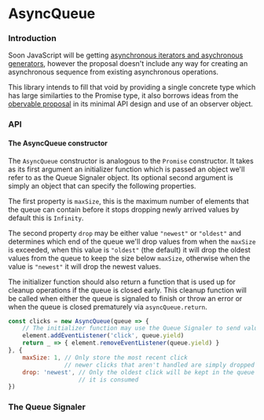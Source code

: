 
# AsyncQueue

### Introduction

Soon JavaScript will be getting [asynchronous iterators and asychronous generators](https://github.com/tc39/proposal-async-iteration), however the proposal doesn't include any way for creating an asynchronous sequence from existing asynchronous operations.

This library intends to fill that void by providing a single concrete type which has large similarties to the Promise type, it also borrows ideas from the [obervable proposal](https://github.com/tc39/proposal-observable) in its minimal API design and use of an observer object.

### API

#### The AsyncQueue constructor

The `AsyncQueue` constructor is analogous to the `Promise` constructor. It takes as its first argument an initializer function which is passed an object we'll refer to as the Queue Signaler object. Its optional second argument is simply an object that can specify the following properties.

The first property is `maxSize`, this is the maximum number of elements that the queue can contain before it stops dropping newly arrived values by default this is `Infinity`.

The second property `drop` may be either value `"newest"` or `"oldest"` and determines which end of the queue we'll drop values from when the `maxSize` is exceeded, when this value is `"oldest"` (the default) it will drop the oldest values from the queue to keep the size below `maxSize`, otherwise when the value is `"newest"` it will drop the newest values.

The initializer function should also return a function that is used up for cleanup operations if the queue is closed early. This cleanup function will be called when either the queue is signaled to finish or throw an error or when the queue is closed prematurely via `asyncQueue.return`.

```js
const clicks = new AsyncQueue(queue => {
    // The initializer function may use the Queue Signaler to send values
    element.addEventListener('click', queue.yield)
    return _ => { element.removeEventListener(queue.yield) }
}, {
    maxSize: 1, // Only store the most recent click
                // newer clicks that aren't handled are simply dropped
    drop: 'newest', // Only the oldest click will be kept in the queue until
                    // it is consumed
})
```

### The Queue Signaler

